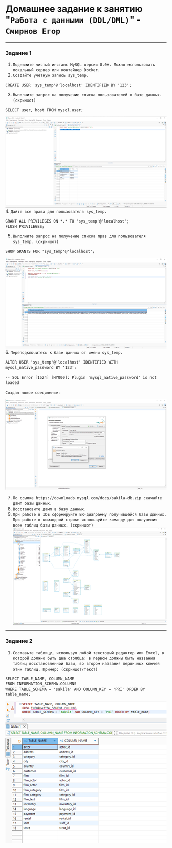 # Домашнее задание к занятию "`Работа с данными (DDL/DML)`" - `Смирнов Егор`

---

### Задание 1

1. `Поднимите чистый инстанс MySQL версии 8.0+. Можно использовать локальный сервер или контейнер Docker.`
2. `Создайте учётную запись sys_temp.`
```
CREATE USER 'sys_temp'@'localhost' IDENTIFIED BY '123';
```
3. `Выполните запрос на получение списка пользователей в базе данных. (скриншот)`
```
SELECT user, host FROM mysql.user;
```
![Список пользователей в БД](./img/12-02-1.PNG)
4. `Дайте все права для пользователя sys_temp.`
```
GRANT ALL PRIVILEGES ON *.* TO 'sys_temp'@'localhost';
FLUSH PRIVILEGES;
```
5. `Выполните запрос на получение списка прав для пользователя sys_temp. (скриншот)`
```
SHOW GRANTS FOR 'sys_temp'@'localhost';
```
![Список прав пользователя sys_temp](./img/12-02-2.PNG)
6. `Переподключитесь к базе данных от имени sys_temp.`
```
ALTER USER 'sys_temp'@'localhost' IDENTIFIED WITH mysql_native_password BY '123';

-- SQL Error [1524] [HY000]: Plugin 'mysql_native_password' is not loaded
```
`Создал новое соединение:`

![Соединение с БД от имени sys_temp](./img/12-02-3.PNG)

7. `По ссылке https://downloads.mysql.com/docs/sakila-db.zip скачайте дамп базы данных.`
8. `Восстановите дамп в базу данных.`
9. `При работе в IDE сформируйте ER-диаграмму получившейся базы данных. При работе в командной строке используйте команду для получения всех таблиц базы данных. (скриншот)`
![ER-диаграмма базы sakila](./img/12-02-4.PNG)

---

### Задание 2

1. `Составьте таблицу, используя любой текстовый редактор или Excel, в которой должно быть два столбца: в первом должны быть названия таблиц восстановленной базы, во втором названия первичных ключей этих таблиц. Пример: (скриншот/текст)`

```
SELECT TABLE_NAME, COLUMN_NAME
FROM INFORMATION_SCHEMA.COLUMNS
WHERE TABLE_SCHEMA = 'sakila' AND COLUMN_KEY = 'PRI' ORDER BY table_name;
```

![Список таблиц и первичных ключей](./img/12-02-5.PNG)
